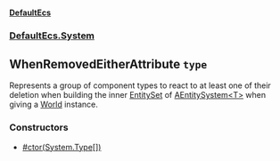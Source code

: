 #### [DefaultEcs](./DefaultEcs.md 'DefaultEcs')
### [DefaultEcs.System](./DefaultEcs.md#DefaultEcs-System 'DefaultEcs.System')
## WhenRemovedEitherAttribute `type`
Represents a group of component types to react to at least one of their deletion when building the inner [EntitySet](./DefaultEcs-EntitySet.md 'DefaultEcs.EntitySet') of [AEntitySystem&lt;T&gt;](./DefaultEcs-System-AEntitySystem-T-.md 'DefaultEcs.System.AEntitySystem&lt;T&gt;') when giving a [World](./DefaultEcs-World.md 'DefaultEcs.World') instance.
### Constructors
- [#ctor(System.Type[])](./DefaultEcs-System-WhenRemovedEitherAttribute--ctor(System-Type--).md 'DefaultEcs.System.WhenRemovedEitherAttribute.#ctor(System.Type[])')
